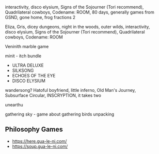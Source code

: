 interactivity, disco elysium, Signs of the Sojourner (Tori recommend), Quadrilateral cowboys, Codename: ROOM, 80 days, generally games from GSND, gone home, frog fractions 2


Eliza, Gris, dicey dungeons, night in the woods, outer wilds, interactivity, disco elysium, Signs of the Sojourner (Tori recommend), Quadrilateral cowboys, Codename: ROOM

Veninith marble game

minit - itch bundle

 - ULTRA DELUXE
 - SILKSONG
 - ECHOES OF THE EYE
 - DISCO ELYSIUM

wandersong? Hatoful boyfriend, little inferno, Old Man's Journey, Subsurface Circular, INSCRYPTION, it takes two

unearthu

gathering sky - game about gathering birds
unpacking

Philosophy Games
----------------

 - https://here.gua-le-ni.com/
 - https://soup.gua-le-ni.com/
